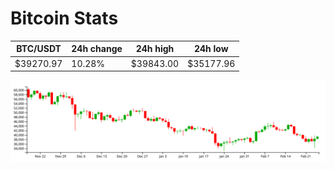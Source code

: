 # Bitcoin Stats

BTC/USDT|24h change|24h high|24h low|
|---|---|---|---|
|$39270.97|10.28%|$39843.00|$35177.96|

<img src="./chart.svg">
